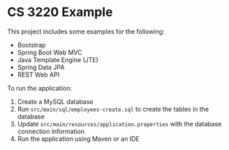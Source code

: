 # CS 3220 Example

This project includes some examples for the following:

* Bootstrap
* Spring Boot Web MVC
* Java Template Engine (JTE)
* Spring Data JPA
* REST Web API

To run the application:

1. Create a MySQL database
2. Run `src/main/sql/employees-create.sql` to create the tables in the database
3. Update `src/main/resources/application.properties` with the database connection information
4. Run the application using Maven or an IDE